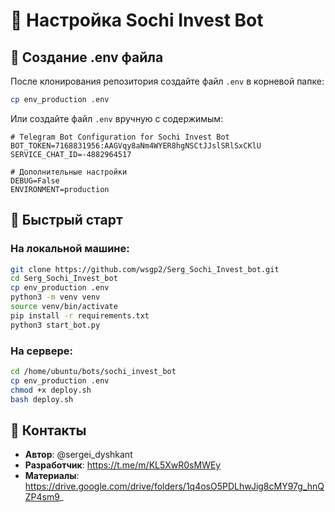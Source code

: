 # 🔧 Настройка Sochi Invest Bot

## 📝 Создание .env файла

После клонирования репозитория создайте файл `.env` в корневой папке:

```bash
cp env_production .env
```

Или создайте файл `.env` вручную с содержимым:

```
# Telegram Bot Configuration for Sochi Invest Bot
BOT_TOKEN=7168831956:AAGVqy8aNm4WYER8hgNSCtJJslSRlSxCKlU
SERVICE_CHAT_ID=-4882964517

# Дополнительные настройки
DEBUG=False
ENVIRONMENT=production
```

## 🚀 Быстрый старт

### На локальной машине:
```bash
git clone https://github.com/wsgp2/Serg_Sochi_Invest_bot.git
cd Serg_Sochi_Invest_bot
cp env_production .env
python3 -m venv venv
source venv/bin/activate
pip install -r requirements.txt
python3 start_bot.py
```

### На сервере:
```bash
cd /home/ubuntu/bots/sochi_invest_bot
cp env_production .env
chmod +x deploy.sh
bash deploy.sh
```

## 📱 Контакты

- **Автор**: @sergei_dyshkant
- **Разработчик**: https://t.me/m/KL5XwR0sMWEy
- **Материалы**: https://drive.google.com/drive/folders/1q4osO5PDLhwJig8cMY97g_hnQZP4sm9_ 